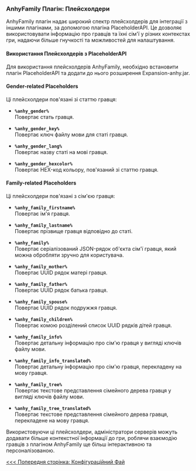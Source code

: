 ### AnhyFamily Плагін: Плейсхолдери

AnhyFamily плагін надає широкий спектр плейсхолдерів для інтеграції з іншими плагінами, за допомогою плагіна PlaceholderAPI. Це дозволяє використовувати інформацію про гравців та їхні сім'ї у різних контекстах гри, надаючи більше гнучкості та можливостей для налаштування.

#### Використання Плейсхолдерів з PlaceholderAPI

Для використання плейсхолдерів AnhyFamily, необхідно встановити плагін PlaceholderAPI та додати до нього розширення Expansion-anhy.jar.

#### Gender-related Placeholders

Ці плейсхолдери пов'язані зі статтю гравця:

- **`%anhy_gender%`**  
  Повертає стать гравця.

- **`%anhy_gender_key%`**  
  Повертає ключ файлу мови для статі гравця.

- **`%anhy_gender_lang%`**  
  Повертає назву статі на мові гравця.

- **`%anhy_gender_hexcolor%`**  
  Повертає HEX-код кольору, пов'язаний зі статтю гравця.

#### Family-related Placeholders

Ці плейсхолдери пов'язані з сім'єю гравця:

- **`%anhy_family_firstname%`**  
  Повертає ім'я гравця.

- **`%anhy_family_lastname%`**  
  Повертає прізвище гравця відповідно до статі.

- **`%anhy_family%`**  
  Повертає серіалізований JSON-рядок об'єкта сім'ї гравця, який можна обробляти зручно для користувача.

- **`%anhy_family_mother%`**  
  Повертає UUID рядок матері гравця.

- **`%anhy_family_father%`**  
  Повертає UUID рядок батька гравця.

- **`%anhy_family_spouse%`**  
  Повертає UUID рядок подружжя гравця.

- **`%anhy_family_children%`**  
  Повертає комою розділений список UUID рядків дітей гравця.

- **`%anhy_family_info%`**  
  Повертає детальну інформацію про сім'ю гравця у вигляді ключів файлу мови.

- **`%anhy_family_info_translated%`**  
  Повертає детальну інформацію про сім'ю гравця, перекладену на мову гравця.

- **`%anhy_family_tree%`**  
  Повертає текстове представлення сімейного дерева гравця у вигляді ключів файлу мови.

- **`%anhy_family_tree_translated%`**  
  Повертає текстове представлення сімейного дерева гравця, перекладене на мову гравця.

Використовуючи ці плейсхолдери, адміністратори серверів можуть додавати більше контекстної інформації до гри, роблячи взаємодію гравців з плагіном AnhyFamily ще більш інтерактивною та персоналізованою.

[<<< Попередня сторінка: Конфігураційний Фай](config.md)
